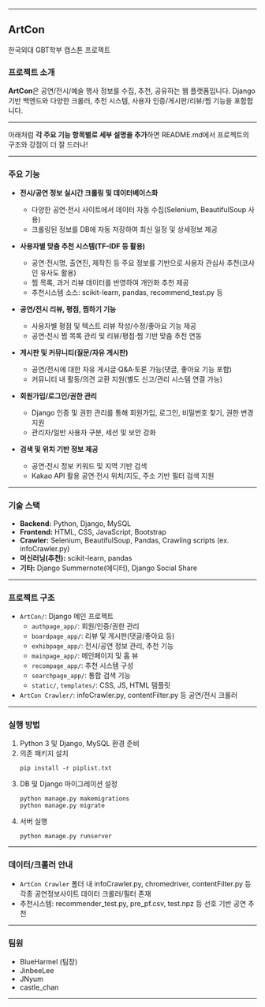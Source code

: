 ***

## ArtCon

한국외대 GBT학부 캡스톤 프로젝트

### 프로젝트 소개

**ArtCon**은 공연/전시/예술 행사 정보를 수집, 추천, 공유하는 웹 플랫폼입니다. Django 기반 백엔드와 다양한 크롤러, 추천 시스템, 사용자 인증/게시판/리뷰/찜 기능을 포함합니다.

***

아래처럼 **각 주요 기능 항목별로 세부 설명을 추가**하면 README.md에서 프로젝트의 구조와 강점이 더 잘 드러나!

***

### 주요 기능

- **전시/공연 정보 실시간 크롤링 및 데이터베이스화**
  - 다양한 공연·전시 사이트에서 데이터 자동 수집(Selenium, BeautifulSoup 사용)
  - 크롤링된 정보를 DB에 자동 저장하여 최신 일정 및 상세정보 제공

- **사용자별 맞춤 추천 시스템(TF-IDF 등 활용)**
  - 공연·전시명, 출연진, 제작진 등 주요 정보를 기반으로 사용자 관심사 추천(코사인 유사도 활용)
  - 찜 목록, 과거 리뷰 데이터를 반영하여 개인화 추천 제공
  - 추천시스템 소스: scikit-learn, pandas, recommend_test.py 등

- **공연/전시 리뷰, 평점, 찜하기 기능**
  - 사용자별 평점 및 텍스트 리뷰 작성/수정/좋아요 기능 제공
  - 공연·전시 찜 목록 관리 및 리뷰/평점·찜 기반 맞춤 추천 연동

- **게시판 및 커뮤니티(질문/자유 게시판)**
  - 공연/전시에 대한 자유 게시글·Q&A·토론 가능(댓글, 좋아요 기능 포함)
  - 커뮤니티 내 활동/의견 교환 지원(별도 신고/관리 시스템 연결 가능)

- **회원가입/로그인/권한 관리**
  - Django 인증 및 권한 관리를 통해 회원가입, 로그인, 비밀번호 찾기, 권한 변경 지원
  - 관리자/일반 사용자 구분, 세션 및 보안 강화

- **검색 및 위치 기반 정보 제공**
  - 공연·전시 정보 키워드 및 지역 기반 검색
  - Kakao API 활용 공연·전시 위치/지도, 주소 기반 필터 검색 지원

***

### 기술 스택

- **Backend:** Python, Django, MySQL
- **Frontend:** HTML, CSS, JavaScript, Bootstrap
- **Crawler:** Selenium, BeautifulSoup, Pandas, Crawling scripts (ex. infoCrawler.py)
- **머신러닝(추천):** scikit-learn, pandas
- **기타:** Django Summernote(에디터), Django Social Share

***

### 프로젝트 구조

- `ArtCon/`: Django 메인 프로젝트
  - `authpage_app/`: 회원/인증/권한 관리
  - `boardpage_app/`: 리뷰 및 게시판(댓글/좋아요 등)
  - `exhibpage_app/`: 전시/공연 정보 관리, 추천 기능
  - `mainpage_app/`: 메인페이지 및 홈 뷰
  - `recompage_app/`: 추천 시스템 구성
  - `searchpage_app/`: 통합 검색 기능
  - `static/`, `templates/`: CSS, JS, HTML 템플릿
- `ArtCon Crawler/`: infoCrawler.py, contentFilter.py 등 공연/전시 크롤러

***

### 실행 방법

1. Python 3 및 Django, MySQL 환경 준비
2. 의존 패키지 설치
   ```
   pip install -r piplist.txt
   ```
3. DB 및 Django 마이그레이션 설정
   ```
   python manage.py makemigrations
   python manage.py migrate
   ```
4. 서버 실행
   ```
   python manage.py runserver
   ```

***

### 데이터/크롤러 안내

- `ArtCon Crawler` 폴더 내 infoCrawler.py, chromedriver, contentFilter.py 등 각종 공연정보사이트 데이터 크롤러/필터 존재
- 추천시스템: recommender_test.py, pre_pf.csv, test.npz 등 선호 기반 공연 추천

***

### 팀원

- BlueHarmel (팀장)
- JinbeeLee
- JNyum
- castle_chan

***
